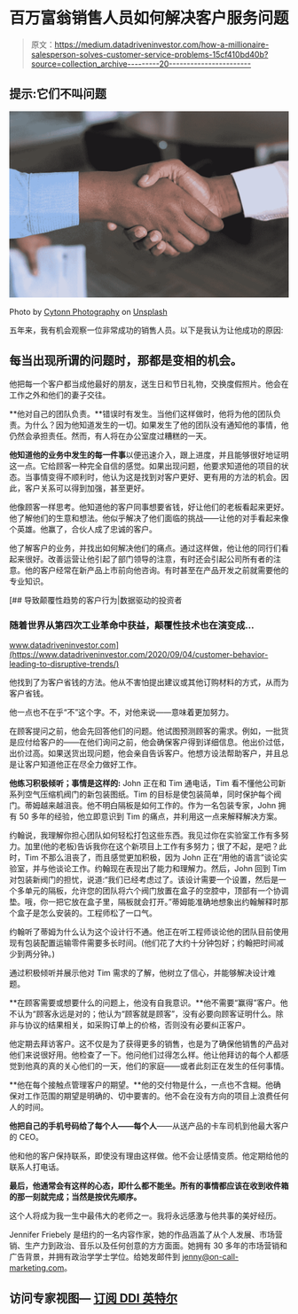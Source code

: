 # 百万富翁销售人员如何解决客户服务问题

> 原文：<https://medium.datadriveninvestor.com/how-a-millionaire-salesperson-solves-customer-service-problems-15cf410bd40b?source=collection_archive---------20----------------------->

## 提示:它们不叫问题

![](img/c7e765f4bcedd431d6e3d074ffc2dc20.png)

Photo by [Cytonn Photography](https://unsplash.com/@cytonn_photography?utm_source=unsplash&utm_medium=referral&utm_content=creditCopyText) on [Unsplash](https://unsplash.com/s/photos/customer-service?utm_source=unsplash&utm_medium=referral&utm_content=creditCopyText)

五年来，我有机会观察一位非常成功的销售人员。以下是我认为让他成功的原因:

## 每当出现所谓的问题时，那都是变相的机会。

他把每一个客户都当成他最好的朋友，送生日和节日礼物，交换度假照片。他会在工作之外和他们的妻子交往。

**他对自己的团队负责。**错误时有发生。当他们这样做时，他将为他的团队负责。为什么？因为他知道发生的一切。如果发生了他的团队没有通知他的事情，他仍然会承担责任。然而，有人将在办公室度过糟糕的一天。

**他知道他的业务中发生的每一件事**以便迅速介入，跟上进度，并且能够很好地证明这一点。它给顾客一种完全自信的感觉。如果出现问题，他要求知道他的项目的状态。当事情变得不顺利时，他认为这是找到对客户更好、更有用的方法的机会。因此，客户关系可以得到加强，甚至更好。

他像顾客一样思考。他知道他的客户同事想要省钱，好让他们的老板看起来更好。他了解他们的生意和想法。他似乎解决了他们面临的挑战——让他的对手看起来像个英雄。他赢了，合伙人成了忠诚的客户。

他了解客户的业务，并找出如何解决他们的痛点。通过这样做，他让他的同行们看起来很好。改善运营让他引起了部门领导的注意，有时还会引起公司所有者的注意。他的客户经常在新产品上市前向他咨询。有时甚至在产品开发之前就需要他的专业知识。

[](https://www.datadriveninvestor.com/2020/09/04/customer-behavior-leading-to-disruptive-trends/) [## 导致颠覆性趋势的客户行为|数据驱动的投资者

### 随着世界从第四次工业革命中获益，颠覆性技术也在演变成…

www.datadriveninvestor.com](https://www.datadriveninvestor.com/2020/09/04/customer-behavior-leading-to-disruptive-trends/) 

他找到了为客户省钱的方法。他从不害怕提出建议或其他订购材料的方式，从而为客户省钱。

他一点也不在乎“不”这个字。不，对他来说——意味着更加努力。

在顾客提问之前，他会先回答他们的问题。他试图预测顾客的需求。例如，一批货是应付给客户的——在他们询问之前，他会确保客户得到详细信息。他出价过低，出价过高。如果送货出现问题，他会亲自告诉客户。他想方设法帮助客户，并且总是让客户知道他正在尽全力做好工作。

**他练习积极倾听；事情是这样的:** John 正在和 Tim 通电话，Tim 看不懂他公司新系列空气压缩机阀门的新包装图纸。Tim 的目标是使包装简单，同时保护每个阀门。蒂姆越来越沮丧。他不明白隔板是如何工作的。作为一名包装专家，John 拥有 50 多年的经验，他立即意识到 Tim 的痛点，并利用这一点来解释解决方案。

约翰说，我理解你担心团队如何轻松打包这些东西。我见过你在实验室工作有多努力。加里(他的老板)告诉我你在这个新项目上工作有多努力；很了不起，是吧？此时，Tim 不那么沮丧了，而且感觉更加积极，因为 John 正在“用他的语言”谈论实验室，并与他谈论工作。约翰现在表现出了能力和理解力。然后，John 回到 Tim 对包装新阀门的担忧，说道:“我们已经考虑过了。该设计需要一个设置，然后是一个多单元的隔板，允许您的团队将六个阀门放置在盒子的空腔中，顶部有一个协调垫。哦，你一把它放在盒子里，隔板就会打开。”蒂姆能准确地想象出约翰解释时那个盒子是怎么安装的。工程师松了一口气。

约翰听了蒂姆为什么认为这个设计行不通。他正在听工程师谈论他的团队目前使用现有包装配置运输零件需要多长时间。(他们花了大约十分钟包好；约翰把时间减少到两分钟。)

通过积极倾听并展示他对 Tim 需求的了解，他树立了信心，并能够解决设计难题。

**在顾客需要或想要什么的问题上，他没有自我意识。**他不需要“赢得”客户。他不认为“顾客永远是对的；他认为“顾客就是顾客”，没有必要向顾客证明什么。除非与协议的结果相关，如采购订单上的价格，否则没有必要纠正客户。

他定期去拜访客户。这不仅是为了获得更多的销售，也是为了确保他销售的产品对他们来说很好用。他检查了一下。他问他们过得怎么样。他让他拜访的每个人都感觉到他真的真的关心他们的一天，他们的家庭——或者此刻正在发生的任何事情。

**他在每个接触点管理客户的期望。**他的交付物是什么，一点也不含糊。他确保对工作范围的期望是明确的、切中要害的。他不会在没有方向的项目上浪费任何人的时间。

**他把自己的手机号码给了每个人——每个人**——从送产品的卡车司机到他最大客户的 CEO。

他和他的客户保持联系，即使没有理由这样做。他不会让感情变质。他定期给他的联系人打电话。

**最后，他通常会有这样的心态，即什么都不能坐。所有的事情都应该在收到收件箱的那一刻就完成；当然是按优先顺序。**

这个人将成为我一生中最伟大的老师之一。我将永远感激与他共事的美好经历。

Jennifer Friebely 是纽约的一名内容作家，她的作品涵盖了从个人发展、市场营销、生产力到政治、音乐以及任何创意的方方面面。她拥有 30 多年的市场营销和广告背景，并拥有政治学学士学位。给她发邮件到 jenny@on-call-marketing.com。

## 访问专家视图— [订阅 DDI 英特尔](https://datadriveninvestor.com/ddi-intel)